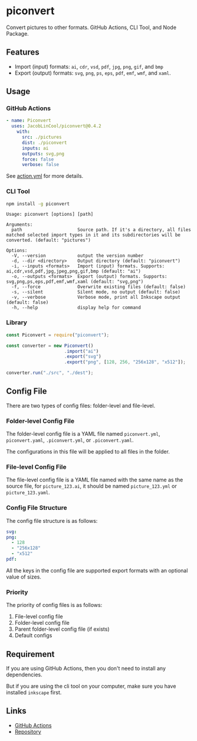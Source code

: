 # piconvert

Convert pictures to other formats. GitHub Actions, CLI Tool, and Node Package.

## Features

-   Import (input) formats: `ai`, `cdr`, `vsd`, `pdf`, `jpg`, `png`, `gif`, and `bmp`
-   Export (output) formats: `svg`, `png`, `ps`, `eps`, `pdf`, `emf`, `wmf`, and `xaml`.

## Usage

### GitHub Actions

```yaml
- name: Piconvert
  uses: JacobLinCool/piconvert@0.4.2
    with:
      src: ./pictures
      dist: ./piconvert
      inputs: ai
      outputs: svg,png
      force: false
      verbose: false
```

See [action.yml](./action.yml) for more details.

### CLI Tool

```bash
npm install -g piconvert
```

```
Usage: piconvert [options] [path]

Arguments:
  path                     Source path. If it's a directory, all files matched selected import types in it and its subdirectories will be converted. (default: "pictures")

Options:
  -V, --version            output the version number
  -d, --dir <directory>    Output directory (default: "piconvert")
  -i, --inputs <formats>   Import (input) formats. Supports: ai,cdr,vsd,pdf,jpg,jpeg,png,gif,bmp (default: "ai")
  -o, --outputs <formats>  Export (output) formats. Supports: svg,png,ps,eps,pdf,emf,wmf,xaml (default: "svg,png")
  -f, --force              Overwrite existing files (default: false)
  -s, --silent             Silent mode, no output (default: false)
  -v, --verbose            Verbose mode, print all Inkscape output (default: false)
  -h, --help               display help for command
```

### Library

```javascript
const Piconvert = require("piconvert");

const converter = new Piconvert()
                      .import("ai")
                      .export("svg")
                      .export("png", [128, 256, "256x128", "x512"]);

converter.run("./src", "./dest");
```

## Config File

There are two types of config files: folder-level and file-level.

### Folder-level Config File

The folder-level config file is a YAML file named `piconvert.yml`, `piconvert.yaml`, `.piconvert.yml`, or `.piconvert.yaml`.

The configurations in this file will be applied to all files in the folder.

### File-level Config File

The file-level config file is a YAML file named with the same name as the source file, for `picture_123.ai`, it should be named `picture_123.yml` or `picture_123.yaml`.

### Config File Structure

The config file structure is as follows:

```yaml
svg:
png:
  - 128
  - "256x128"
  - "x512"
pdf:
```

All the keys in the config file are supported export formats with an optional value of sizes.

### Priority

The priority of config files is as follows:

1. File-level config file
2. Folder-level config file
3. Parent folder-level config file (if exists)
4. Default configs

## Requirement

If you are using GitHub Actions, then you don't need to install any dependencies.

But if you are using the cli tool on your computer, make sure you have installed `inkscape` first.

## Links

-   [GitHub Actions](https://github.com/marketplace/actions/piconvert)
-   [Repository](https://github.com/JacobLinCool/piconvert)
